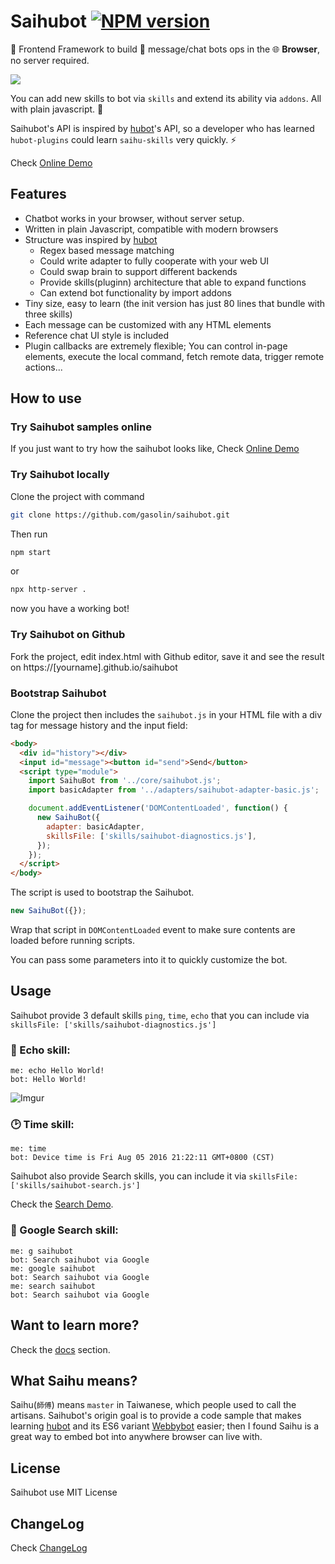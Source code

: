# Saihubot [![NPM version][npm-image]][npm-url]
:robot: Frontend Framework to build :speech_balloon: message/chat bots ops in the :globe_with_meridians: **Browser**, no server required.

[![](https://github.com/gasolin/saihubot/workflows/lint/badge.svg)](https://github.com/gasolin/saihubot/actions?query=workflow%3Alint)

You can add new skills to bot via `skills` and extend its ability via `addons`. All with plain javascript. :clap:

Saihubot's API is inspired by [hubot](https://github.com/github/hubot/)'s API, so a developer who has learned `hubot-plugins` could learn `saihu-skills` very quickly. :zap:

Check [Online Demo](https://gasolin.github.io/saihubot/)

## Features

* Chatbot works in your browser, without server setup.
* Written in plain Javascript, compatible with modern browsers
* Structure was inspired by [hubot](https://github.com/github/hubot/)
  * Regex based message matching
  * Could write adapter to fully cooperate with your web UI
  * Could swap brain to support different backends
  * Provide skills(pluginn) architecture that able to expand functions
  * Can extend bot functionality by import addons
* Tiny size, easy to learn (the init version has just 80 lines that bundle with three skills)
* Each message can be customized with any HTML elements
* Reference chat UI style is included
* Plugin callbacks are extremely flexible; You can control in-page elements, execute the local command, fetch remote data, trigger remote actions...

## How to use

### Try Saihubot samples online

If you just want to try how the saihubot looks like, Check [Online Demo](https://gasolin.github.io/saihubot/)

### Try Saihubot locally

Clone the project with command

```sh
git clone https://github.com/gasolin/saihubot.git
```

Then run


```sh
npm start
```

or

```sh
npx http-server .
```

now you have a working bot!

### Try Saihubot on Github

Fork the project, edit index.html with Github editor, save it and see the result on https://[yourname].github.io/saihubot

### Bootstrap Saihubot

Clone the project then includes the `saihubot.js` in your HTML file with a div tag for message history and the input field:

```html
<body>
  <div id="history"></div>
  <input id="message"><button id="send">Send</button>
  <script type="module">
    import SaihuBot from '../core/saihubot.js';
    import basicAdapter from '../adapters/saihubot-adapter-basic.js';

    document.addEventListener('DOMContentLoaded', function() {
      new SaihuBot({
        adapter: basicAdapter,
        skillsFile: ['skills/saihubot-diagnostics.js'],
      });
    });
  </script>
</body>
```

The script is used to bootstrap the Saihubot.

```js
new SaihuBot({});
```

Wrap that script in `DOMContentLoaded` event to make sure contents are loaded before running scripts.

You can pass some parameters into it to quickly customize the bot.

## Usage

Saihubot provide 3 default skills `ping`, `time`, `echo` that you can include via `skillsFile: ['skills/saihubot-diagnostics.js']`

### :loudspeaker: Echo skill:

```
me: echo Hello World!
bot: Hello World!
```

![Imgur](http://i.imgur.com/Ljjf0Fwl.png)

### :clock2: Time skill:

```
me: time
bot: Device time is Fri Aug 05 2016 21:22:11 GMT+0800 (CST)
```

Saihubot also provide Search skills, you can include it via `skillsFile: ['skills/saihubot-search.js']`

Check the [Search Demo](https://gasolin.github.io/saihubot/samples/search).

### :mag_right: Google Search skill:

```
me: g saihubot
bot: Search saihubot via Google
me: google saihubot
bot: Search saihubot via Google
me: search saihubot
bot: Search saihubot via Google
```

## Want to learn more?

Check the [docs](https://github.com/gasolin/saihubot/tree/gh-pages/docs) section.

## What Saihu means?

Saihu(`師傅`) means `master` in Taiwanese, which people used to call the artisans.
Saihubot's origin goal is to provide a code sample that makes learning [hubot](https://github.com/github/hubot/) and its ES6 variant [Webbybot](https://github.com/gasolin/webbybot/) easier; then I found Saihu is a great way to embed bot into anywhere browser can live with.

## License

Saihubot use MIT License

## ChangeLog

Check [ChangeLog](CHANGELOG.md)

[npm-image]: https://badge.fury.io/js/saihubot.svg
[npm-url]: https://npmjs.org/package/saihubot
